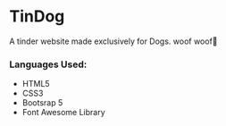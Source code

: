 # TinDog

A tinder website made exclusively for Dogs. woof woof🐶

### Languages Used:

- HTML5
- CSS3
- Bootsrap 5
- Font Awesome Library